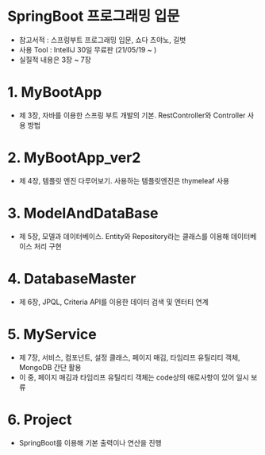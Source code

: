 # SpringBoot 프로그래밍 입문
- 참고서적 : 스프링부트 프로그래밍 입문, 쇼다 츠야노, 길벗
- 사용 Tool : IntelliJ 30일 무료판 (21/05/19 ~ )
- 실질적 내용은 3장 ~ 7장

# 1. MyBootApp 
- 제 3장, 자바를 이용한 스프링 부트 개발의 기본. RestController와 Controller 사용 방법

# 2. MyBootApp_ver2
- 제 4장, 템플릿 엔진 다루어보기. 사용하는 템플릿엔진은 thymeleaf 사용

# 3. ModelAndDataBase
- 제 5장, 모델과 데이터베이스. Entity와 Repository라는 클래스를 이용해 데이터베이스 처리 구현

# 4. DatabaseMaster
- 제 6장, JPQL, Criteria API를 이용한 데이터 검색 및 엔터티 연계

# 5. MyService
- 제 7장, 서비스, 컴포넌트, 설정 클래스, 페이지 매김, 타임리프 유틸리티 객체, MongoDB 간단 활용
- 이 중, 페이지 매김과 타임리프 유틸리티 객체는 code상의 애로사항이 있어 일시 보류

# 6. Project 
- SpringBoot를 이용해 기본 출력이나 연산을 진행
